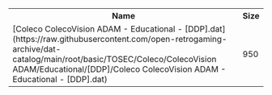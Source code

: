 <table>
<tr><th>Name</th><th>Size</th></tr>
<tr><td>
[Coleco ColecoVision ADAM - Educational - [DDP].dat](https://raw.githubusercontent.com/open-retrogaming-archive/dat-catalog/main/root/basic/TOSEC/Coleco/ColecoVision ADAM/Educational/[DDP]/Coleco ColecoVision ADAM - Educational - [DDP].dat)
</td><td>950</td></tr>
</table>
